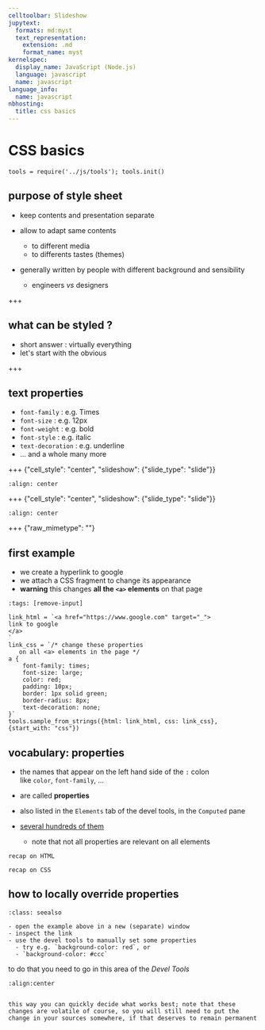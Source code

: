```yaml
---
celltoolbar: Slideshow
jupytext:
  formats: md:myst
  text_representation:
    extension: .md
    format_name: myst
kernelspec:
  display_name: JavaScript (Node.js)
  language: javascript
  name: javascript
language_info:
  name: javascript
nbhosting:
  title: css basics
---
```


# CSS basics

```{code-cell}
tools = require('../js/tools'); tools.init()
```

## purpose of style sheet

* keep contents and presentation separate
* allow to adapt same contents
  * to different media
  * to differents tastes (themes)
* generally written by people with different background and sensibility

  * engineers *vs* designers

+++

## what can be styled ?

* short answer : virtually everything
* let's start with the obvious

+++

## text properties

* `font-family` : e.g. Times
* `font-size` : e.g. 12px
* `font-weight` : e.g. bold
* `font-style` : e.g. italic
* `text-decoration` : e.g. underline
* … and a whole many more

+++ {"cell_style": "center", "slideshow": {"slide_type": "slide"}}

```{image} media/list-properties-all.png
:align: center
```

+++ {"cell_style": "center", "slideshow": {"slide_type": "slide"}}

```{image} media/list-properties-filtered.png
:align: center
```

+++ {"raw_mimetype": ""}

## first example

* we create a hyperlink to google
* we attach a CSS fragment to change its appearance
* **warning** this changes **all the `<a>` elements** on that page

```{code-cell}
:tags: [remove-input]

link_html = `<a href="https://www.google.com" target="_">
link to google
</a>
`
link_css = `/* change these properties
   on all <a> elements in the page */
a {
    font-family: times;
    font-size: large;
    color: red;
    padding: 10px;
    border: 1px solid green;
    border-radius: 8px;
    text-decoration: none;
}`
tools.sample_from_strings({html: link_html, css: link_css}, {start_with: "css"})
```

## vocabulary: properties

* the names that appear on the left hand side of the `:` colon   
  like `color`, `font-family`, …

* are called **properties**
* also listed in the `Elements` tab of the devel tools,  in the `Computed` pane
* [several hundreds of them](https://css-tricks.com/how-many-css-properties-are-there/)
  * note that not all properties are relevant on all elements

```{figure} media/vocabulary-html.svg
recap on HTML
```

```{figure} media/vocabulary-css.svg
recap on CSS
```

## how to locally override properties

````{admonition} practice
:class: seealso

- open the example above in a new (separate) window
- inspect the link
- use the devel tools to manually set some properties
  - try e.g. `background-color: red`, or
  - `background-color: #ccc`
````

to do that you need to go in this area of the *Devel Tools*
```{image} media/override-properties.png
:align:center
```

````{admonition} volatile changes

this way you can quickly decide what works best; note that these changes are volatile of course, so you will still need to put the change in your sources somewhere, if that deserves to remain permanent
````
